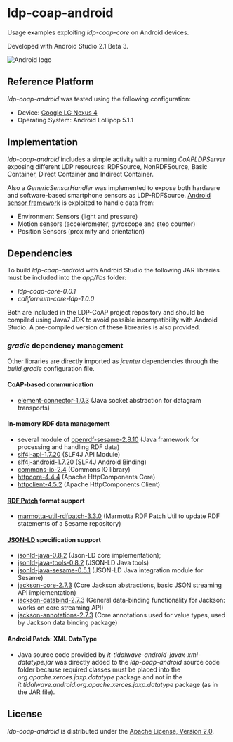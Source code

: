 ldp-coap-android
===================

Usage examples exploiting _ldp-coap-core_ on Android devices.

Developed with Android Studio 2.1 Beta 3.

![Android logo](https://www.android.com/static/img/logos-2x/android-wordmark-8EC047.png "Android logo")

Reference Platform
-------------

_ldp-coap-android_ was tested using the following configuration:

- Device: [Google LG Nexus 4](https://it.wikipedia.org/wiki/Nexus_4)
- Operating System: Android Lollipop 5.1.1

Implementation
-------------

_ldp-coap-android_ includes a simple activity with a running _CoAPLDPServer_ exposing different LDP resources: 
RDFSource, NonRDFSource, Basic Container, Direct Container and Indirect Container.

Also a _GenericSensorHandler_ was implemented to expose both hardware and software-based smartphone sensors as LDP-RDFSource. 
[Android sensor framework](http://developer.android.com/guide/topics/sensors/sensors_overview.html) is exploited to handle data from:

- Environment Sensors (light and pressure)
- Motion sensors (accelerometer, gyroscope and step counter)
- Position Sensors (proximity and orientation)

Dependencies
-------------

To build _ldp-coap-android_ with Android Studio the following JAR libraries must be included into the _app/libs_ folder:

- _ldp-coap-core-0.0.1_
- _californium-core-ldp-1.0.0_ 

Both are included in the LDP-CoAP project repository and should be compiled using Java7 JDK to avoid possible incompatibility with Android Studio. 
A pre-compiled version of these librearies is also provided. 

### _gradle_ dependency management
 
Other libraries are directly imported as _jcenter_ dependencies through the _build.gradle_ configuration file.

#### CoAP-based communication
- [element-connector-1.0.3](http://mvnrepository.com/artifact/org.eclipse.californium/element-connector) (Java socket abstraction for datagram transports)

#### In-memory RDF data management
- several module of [openrdf-sesame-2.8.10](http://rdf4j.org/) (Java framework for processing and handling RDF data)
- [slf4j-api-1.7.20](http://mvnrepository.com/artifact/org.slf4j/slf4j-api) (SLF4J API Module)
- [slf4j-android-1.7.20](http://mvnrepository.com/artifact/org.slf4j/slf4j-android) (SLF4J Android Binding)
- [commons-io-2.4](http://mvnrepository.com/artifact/commons-io/commons-io) (Commons IO library)
- [httpcore-4.4.4](http://mvnrepository.com/artifact/org.apache.httpcomponents/httpcore) (Apache HttpComponents Core)
- [httpclient-4.5.2](http://mvnrepository.com/artifact/org.apache.httpcomponents/httpclient) (Apache HttpComponents Client)

#### [RDF Patch](http://afs.github.io/rdf-patch/) format support
- [marmotta-util-rdfpatch-3.3.0](http://mvnrepository.com/artifact/org.apache.marmotta/marmotta-util-rdfpatch) (Marmotta RDF Patch Util to update RDF statements of a Sesame repository)

#### [JSON-LD](http://www.w3.org/TR/json-ld/) specification support
- [jsonld-java-0.8.2](http://github.com/jsonld-java) (Json-LD core implementation);
- [jsonld-java-tools-0.8.2](http://mvnrepository.com/artifact/com.github.jsonld-java/jsonld-java-tools) (JSON-LD Java tools)
- [jsonld-java-sesame-0.5.1](http://mvnrepository.com/artifact/com.github.jsonld-java/jsonld-java-sesame) (JSON-LD Java integration module for Sesame)
- [jackson-core-2.7.3](http://mvnrepository.com/artifact/com.fasterxml.jackson.core/jackson-core) (Core Jackson abstractions, basic JSON streaming API implementation)
- [jackson-databind-2.7.3](http://mvnrepository.com/artifact/com.fasterxml.jackson.core/jackson-databind) (General data-binding functionality for Jackson: works on core streaming API)
- [jackson-annotations-2.7.3](http://mvnrepository.com/artifact/com.fasterxml.jackson.core/jackson-databind) (Core annotations used for value types, used by Jackson data binding package)

#### Android Patch: XML DataType
- Java source code provided by _it-tidalwave-android-javax-xml-datatype.jar_ was directly added to the _ldp-coap-android_ source code folder because required classes must be placed 
into the _org.apache.xerces.jaxp.datatype_ package and not in the _it.tidalwave.android.org.apache.xerces.jaxp.datatype_ package (as in the JAR file).

License
-------------

_ldp-coap-android_ is distributed under the [Apache License, Version 2.0](http://www.apache.org/licenses/LICENSE-2.0).